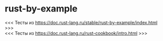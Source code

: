 # rust-by-example
&lt;&lt;&lt; Тесты из  https://doc.rust-lang.ru/stable/rust-by-example/index.html >>>
<br>
&lt;&lt;&lt; Тесты из  https://doc.rust-lang.ru/rust-cookbook/intro.html >>>
